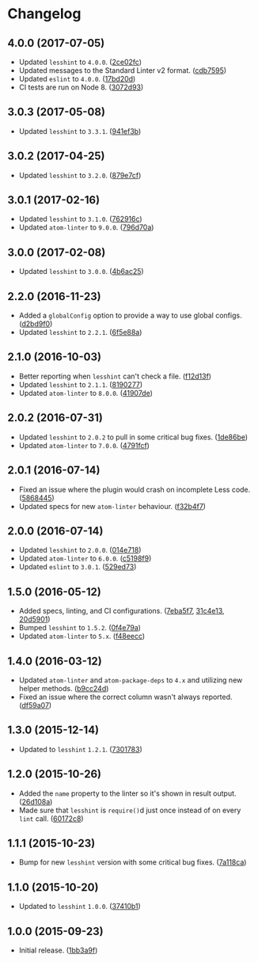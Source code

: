 # Changelog
## 4.0.0 (2017-07-05)
* Updated `lesshint` to `4.0.0`. ([2ce02fc](https://github.com/lesshint/atom-linter-lesshint/commit/2ce02fc3a5fbab05d4cfe708eca138aa6b2c80f3))
* Updated messages to the Standard Linter v2 format. ([cdb7595](https://github.com/lesshint/atom-linter-lesshint/commit/cdb7595fcfeb6f325cd231e519f68bada2389cec))
* Updated `eslint` to `4.0.0`. ([17bd20d](https://github.com/lesshint/atom-linter-lesshint/commit/17bd20dbfa5b96d62ed7686cdd109058dca0b63a))
* CI tests are run on Node 8. ([3072d93](https://github.com/lesshint/atom-linter-lesshint/commit/3072d93b8483879e61f9668c76f719a0a402bf65))

## 3.0.3 (2017-05-08)
* Updated `lesshint` to `3.3.1`. ([941ef3b](https://github.com/lesshint/atom-linter-lesshint/commit/941ef3be77f6aab47fb596b10a2996dbf8c4c9df))

## 3.0.2 (2017-04-25)
* Updated `lesshint` to `3.2.0`. ([879e7cf](https://github.com/lesshint/atom-linter-lesshint/commit/879e7cf9b91121822c35a0afe46851994bca603a))

## 3.0.1 (2017-02-16)
* Updated `lesshint` to `3.1.0`. ([762916c](https://github.com/lesshint/atom-linter-lesshint/commit/762916c337c91cb9758db16e5686d4d7124ad487))
* Updated `atom-linter` to `9.0.0`. ([796d70a](https://github.com/lesshint/atom-linter-lesshint/commit/796d70ac06aa64e366cc2bf56db718a8f7014fa1))

## 3.0.0 (2017-02-08)
* Updated `lesshint` to `3.0.0`. ([4b6ac25](https://github.com/lesshint/atom-linter-lesshint/commit/4b6ac25bb8cd27283167741cbc7feb6c16c0fc67))

## 2.2.0 (2016-11-23)
* Added a `globalConfig` option to provide a way to use global configs. ([d2bd9f0](https://github.com/lesshint/atom-linter-lesshint/commit/d2bd9f074144b9ff7735d012b5235251e1e7c729))
* Updated `lesshint` to `2.2.1`. ([6f5e88a](https://github.com/lesshint/atom-linter-lesshint/commit/6f5e88a60755965df5ede35fb8476154e8bfcd95))

## 2.1.0 (2016-10-03)
* Better reporting when `lesshint` can't check a file. ([f12d13f](https://github.com/lesshint/atom-linter-lesshint/commit/f12d13f6c178a760a6b9ed3dfa4f1eb81b5a92a2))
* Updated `lesshint` to `2.1.1`. ([8190277](https://github.com/lesshint/atom-linter-lesshint/commit/81902772585285073ffff1197ff8a4c44ce31207))
* Updated `atom-linter` to `8.0.0`. ([41907de](https://github.com/lesshint/atom-linter-lesshint/commit/41907de94f681965a5884fb348830937aa3441de))

## 2.0.2 (2016-07-31)
* Updated `lesshint` to `2.0.2` to pull in some critical bug fixes. ([1de86be](https://github.com/lesshint/atom-linter-lesshint/commit/1de86beb19f7c1cacb625b0a97dbba09903d62de))
* Updated `atom-linter` to `7.0.0`. ([4791fcf](https://github.com/lesshint/atom-linter-lesshint/commit/4791fcf9f39ce51e8212219a9874d3220d69fbce))

## 2.0.1 (2016-07-14)
* Fixed an issue where the plugin would crash on incomplete Less code. ([5868445](https://github.com/lesshint/atom-linter-lesshint/commit/586844511796d87cd0bab25382050fec945c770b))
* Updated specs for new `atom-linter` behaviour. ([f32b4f7](https://github.com/lesshint/atom-linter-lesshint/commit/f32b4f725b6ea472e3901696c5123428c697d9e6))

## 2.0.0 (2016-07-14)
* Updated `lesshint` to `2.0.0`. ([014e718](https://github.com/lesshint/atom-linter-lesshint/commit/014e7189628bd2cd6f78dbe79992a65f381723cb))
* Updated `atom-linter` to `6.0.0`. ([c5198f9](https://github.com/lesshint/atom-linter-lesshint/commit/c5198f9f196018189565c982eee01c955337d88c))
* Updated `eslint` to `3.0.1`. ([529ed73](https://github.com/lesshint/atom-linter-lesshint/commit/529ed7323d1b28f78fb832cce5adaaaecde84ae9))

## 1.5.0 (2016-05-12)
* Added specs, linting, and CI configurations. ([7eba5f7](https://github.com/lesshint/atom-linter-lesshint/commit/7eba5f7a634dbe94c3f28be25ea2c8522dcc8b03), [31c4e13](https://github.com/lesshint/atom-linter-lesshint/commit/31c4e1331d4f4bc5089cfea7190dfb5ca8dc6e39), [20d5901](https://github.com/lesshint/atom-linter-lesshint/commit/20d5901c023296c3820c3afedae00305f125679e))
* Bumped `lesshint` to `1.5.2`. ([0f4e79a](https://github.com/lesshint/atom-linter-lesshint/commit/0f4e79a7a4b7b649b023a690a457543a9d952532))
* Updated `atom-linter` to `5.x`. ([f48eecc](https://github.com/lesshint/atom-linter-lesshint/commit/f48eeccb955b3f6744648b5d9daba5fb20faec8c))

## 1.4.0 (2016-03-12)
* Updated `atom-linter` and `atom-package-deps` to `4.x` and utilizing new helper methods. ([b9cc24d](https://github.com/lesshint/atom-linter-lesshint/commit/b9cc24deedf5893571772fa169255cf4379a2cad))
* Fixed an issue where the correct column wasn't always reported. ([df59a07](https://github.com/lesshint/atom-linter-lesshint/commit/df59a0798e908d534fb91a8db6c8d60bca7e853a))

## 1.3.0 (2015-12-14)
* Updated to `lesshint` `1.2.1`. ([7301783](https://github.com/lesshint/atom-linter-lesshint/commit/73017834b87e8c52aab7d7309ef7b640554505b3))

## 1.2.0 (2015-10-26)
* Added the `name` property to the linter so it's shown in result output. ([26d108a](https://github.com/lesshint/atom-linter-lesshint/commit/26d108a9a0d4ddc0caba7d3196b6dafefb5b1b0b))
* Made sure that `lesshint` is `require()`d just once instead of on every `lint` call. ([60172c8](https://github.com/lesshint/atom-linter-lesshint/commit/60172c8478bf6e668f9acd8040bb3ce0ca1ea1e1))

## 1.1.1 (2015-10-23)
* Bump for new `lesshint` version with some critical bug fixes. ([7a118ca](https://github.com/lesshint/atom-linter-lesshint/commit/7a118cae32aef8fbfa321afb289b560679cab0bd))

## 1.1.0 (2015-10-20)
* Updated to `lesshint` `1.0.0`. ([37410b1](https://github.com/lesshint/atom-linter-lesshint/commit/37410b137c4f640692a811f5a8c18bbabe0532c1))

## 1.0.0 (2015-09-23)
* Initial release. ([1bb3a9f](https://github.com/lesshint/atom-linter-lesshint/commit/1bb3a9f8c8dcc79c49755500d3cf0385868b9db3))
